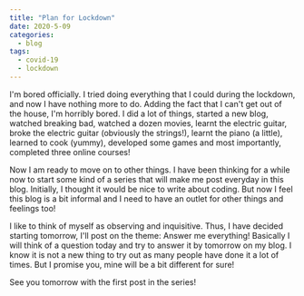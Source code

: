 ```yaml
---
title: "Plan for Lockdown"
date: 2020-5-09
categories:
  - blog
tags:
  - covid-19
  - lockdown
---
```


I'm bored officially. I tried doing everything that I could during the lockdown, and now I have nothing more to do. Adding the fact that I can't get out of the house, I'm horribly bored. I did a lot of things, started a new blog, watched breaking bad, watched a dozen movies, learnt the electric guitar, broke the electric guitar (obviously the strings!), learnt the piano (a little), learned to cook (yummy), developed some games and most importantly, completed three online courses!

Now I am ready to move on to other things. I have been thinking for a while now to start some kind of a series that will make me post everyday in this blog. Initially, I thought it would be nice to write about coding. But now I feel this blog is a bit informal and I need to have an outlet for other things and feelings too!

I like to think of myself as observing and inquisitive. Thus, I have decided starting tomorrow, I'll post on the theme: Answer me everything! Basically I will think of a question today and try to answer it by tomorrow on my blog. I know it is not a new thing to try out as many people have done it a lot of times. But I promise you, mine will be a bit different for sure!

See you tomorrow with the first post in the series!
